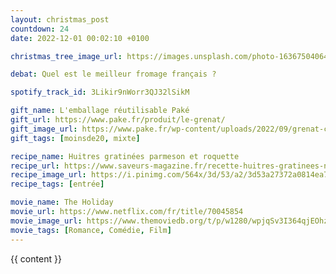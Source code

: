 ```yaml
---
layout: christmas_post
countdown: 24
date: 2022-12-01 00:02:10 +0100

christmas_tree_image_url: https://images.unsplash.com/photo-1636750406436-9d877d5691a2?crop=entropy&cs=tinysrgb&fit=max&fm=jpg&ixid=MnwyNzc3MTF8MHwxfHNlYXJjaHwyOXx8Y2hyaXN0bWFzJTIwdHJlZXxlbnwwfDF8fHwxNjY5ODAyMTMy&ixlib=rb-4.0.3&q=80&w=1080

debat: Quel est le meilleur fromage français ?

spotify_track_id: 3Likir9nWorr3QJ32lSikM

gift_name: L'emballage réutilisable Paké
gift_url: https://www.pake.fr/produit/le-grenat/
gift_image_url: https://www.pake.fr/wp-content/uploads/2022/09/grenat-cadeau-pliage-furoshiki.webp
gift_tags: [moinsde20, mixte]

recipe_name: Huitres gratinées parmeson et roquette
recipe_url: https://www.saveurs-magazine.fr/recette-huitres-gratinees-noel/
recipe_image_url: https://i.pinimg.com/564x/3d/53/a2/3d53a27372a0814ea73f69d2354b155a.jpg
recipe_tags: [entrée]

movie_name: The Holiday
movie_url: https://www.netflix.com/fr/title/70045854
movie_image_url: https://www.themoviedb.org/t/p/w1280/wpjqSv3I364qjEOhzktSaUQEyKS.jpg
movie_tags: [Romance, Comédie, Film]
---
```


{{ content }}

